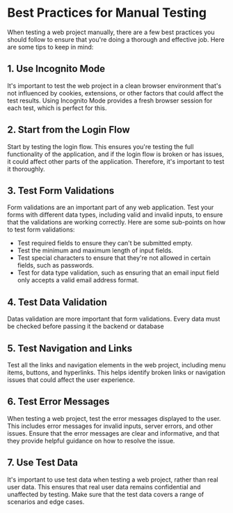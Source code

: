 # Best Practices for Manual Testing

When testing a web project manually, there are a few best practices you should follow to ensure that you're doing a thorough and effective job. Here are some tips to keep in mind:

## 1. Use Incognito Mode

It's important to test the web project in a clean browser environment that's not influenced by cookies, extensions, or other factors that could affect the test results. Using Incognito Mode provides a fresh browser session for each test, which is perfect for this.

## 2. Start from the Login Flow

Start by testing the login flow. This ensures you're testing the full functionality of the application, and if the login flow is broken or has issues, it could affect other parts of the application. Therefore, it's important to test it thoroughly.

## 3. Test Form Validations

Form validations are an important part of any web application. Test your forms with different data types, including valid and invalid inputs, to ensure that the validations are working correctly. Here are some sub-points on how to test form validations:

- Test required fields to ensure they can't be submitted empty.
- Test the minimum and maximum length of input fields.
- Test special characters to ensure that they're not allowed in certain fields, such as passwords.
- Test for data type validation, such as ensuring that an email input field only accepts a valid email address format.

## 4. Test Data Validation

Datas validation are more important that form validations. Every data must be checked before passing it the backend or database

## 5. Test Navigation and Links

Test all the links and navigation elements in the web project, including menu items, buttons, and hyperlinks. This helps identify broken links or navigation issues that could affect the user experience.

## 6. Test Error Messages

When testing a web project, test the error messages displayed to the user. This includes error messages for invalid inputs, server errors, and other issues. Ensure that the error messages are clear and informative, and that they provide helpful guidance on how to resolve the issue.

## 7. Use Test Data

It's important to use test data when testing a web project, rather than real user data. This ensures that real user data remains confidential and unaffected by testing. Make sure that the test data covers a range of scenarios and edge cases.
